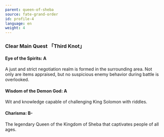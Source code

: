 ```yaml
---
parent: queen-of-sheba
source: fate-grand-order
id: profile-4
language: en
weight: 4
---
```


### Clear Main Quest 「Third Knot」

#### Eye of the Spirits: A

A just and strict negotiation realm is formed in the surrounding area. Not only are items appraised, but no suspicious enemy behavior during battle is overlooked.

#### Wisdom of the Demon God: A

Wit and knowledge capable of challenging King Solomon with riddles.

#### Charisma: B-

The legendary Queen of the Kingdom of Sheba that captivates people of all ages.
